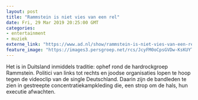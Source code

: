 ```yaml
---
layout: post
title: "Rammstein is niet vies van een rel"
date: Fri, 29 Mar 2019 20:25:00 GMT
categories: 
- entertainment 
- muziek 
externe_link: "https://www.ad.nl/show/rammstein-is-niet-vies-van-een-rel~a91764a1/"
feature_image: "https://images3.persgroep.net/rcs/JcyFM0oCpsGVDw-KsKUYT5T45WE/diocontent/144323926/_fitwidth/400/?appId=21791a8992982cd8da851550a453bd7f&quality=0.7"
---
```


Het is in Duitsland inmiddels traditie: ophef rond de hardrockgroep Rammstein. Politici van links tot rechts en joodse organisaties lopen te hoop tegen de videoclip van de single Deutschland. Daarin zijn de bandleden te zien in gestreepte concentratiekampkleding die, een strop om de hals, hun executie afwachten.

